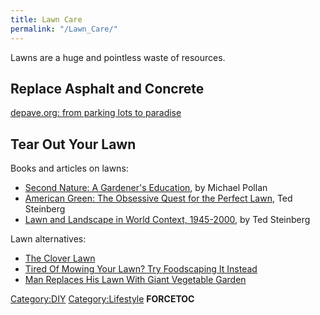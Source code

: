 ```yaml
---
title: Lawn Care
permalink: "/Lawn_Care/"
---
```


Lawns are a huge and pointless waste of resources.

Replace Asphalt and Concrete
----------------------------

[depave.org: from parking lots to paradise](http://depave.org/)

Tear Out Your Lawn
------------------

Books and articles on lawns:

-   [Second Nature: A Gardener's Education](http://www.amazon.com/dp/0802140114), by Michael Pollan
-   [American Green: The Obsessive Quest for the Perfect Lawn](http://www.amazon.com/dp/0393329305), Ted Steinberg
-   [Lawn and Landscape in World Context, 1945-2000](http://apcentral.collegeboard.com/apc/public/courses/teachers_corner/151670.html), by Ted Steinberg

Lawn alternatives:

-   [The Clover Lawn](http://cloverlawn.org/)
-   [Tired Of Mowing Your Lawn? Try Foodscaping It Instead](http://www.npr.org/blogs/thesalt/2012/06/02/154135796/tired-of-mowing-your-lawn-try-foodscaping-it-instead)
-   [Man Replaces His Lawn With Giant Vegetable Garden](http://www.viralnova.com/lawn-garden/)

[Category:DIY](/Category:DIY "wikilink") [Category:Lifestyle](/Category:Lifestyle "wikilink") __FORCETOC__
